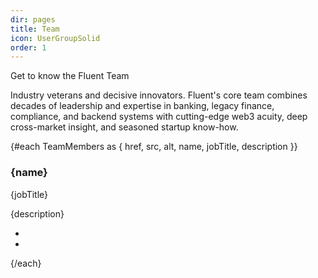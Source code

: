 ```yaml
---
dir: pages
title: Team
icon: UserGroupSolid
order: 1
---
```


<script>
  import { Img, Heading, P } from 'flowbite-svelte'
  import { 
    Section, 
    TeamWrapper, 
    TeamHeader, 
    TeamBody, 
    TeamItem, 
    Github, 
    Twitter
  } from 'flowbite-svelte-blocks';

  import TeamMembers from '$lib/data/TeamMembers';

  let imgClass = `
    w-full 
    grayscale
    hover:grayscale-0
    min-w-lg
    min-h-lg
    object-fill
    rounded-3xl 
  `;

  let divClass = ` 
    justify-center
    content-center
    items-center
    text-center
    bg-neutral
    rounded-lg
    shadow
    sm:flex
    dark:bg-base-100
    dark:border-gray-700
  `;

  let wrapperClass = `
    py-8
    px-4
    mx-auto
    min-w-full
    max-w-full
    lg:py-16
    lg:px-6
  `;
</script>

<Section name="team" class='relative py-6 sm:py-10 min-w-full'>
  <TeamWrapper divClass={wrapperClass}> 
    <TeamHeader>
      <div class="
      w-full 
      my-5 
      py-5
      px-10
      sm:px-5
      md:px-0
      text-3xl 
      xs:text-4xl 
      sm:text-6xl 
      md:text-6xl 
      lg:text-7xl 
      xl:text-8xl 
      font-semibold 
      font-basier 
      leading-[72px]
      text-center" slot="label">
        <span class="mr-0 md:mr-7 text-black">
          Get to know the 
        </span>
        <span class="mr-0 md:mr-7 text-base-50"> 
          Fluent Team
        </span>
      </div>
      <div class="
      my-10
      py-0
      mx-1
      px-1
      lg:my-10 
      lg:py-10 
      lg:mx-60 
      lg:px-10 ">
        <P class="
        font-normal
        items-center
        content-center
        text-center
        justify-center
        text-gray-500
        mb-16
        text-md 
        xs:text-lg  
        sm:text-xl 
        md:text-2xl 
        dark:text-gray-400">
          <span class="text-black font-semibold font-neuehaas">
            Industry veterans and decisive innovators.
          </span>
          Fluent's core team combines decades of leadership 
          and expertise in banking, legacy finance, compliance, 
          and backend systems with cutting-edge web3 acuity, 
          deep cross-market insight, and seasoned startup know-how.
        </P> 
      </div>
    </TeamHeader>
    <div class="grid gap-6 xs:grid-cols-1 sm:grid-cols-2 md:grid-cols-3">
      {#each TeamMembers as { href, src, alt, name, jobTitle, description }}
        <div class="
        bg-white
        rounded-xl
        border
        border-gray-200
        shadow-sm
        dark:bg-gray-800
        dark:border-gray-700">
          <a {href}>
            <div class="
            p-9
            rounded-tl-lg  
            rounded-tr-lg   
            rounded-bl-none
            rounded-br-none">
              <Img {src} {alt} class={imgClass} />
            </div>
          </a>
          <div class="
          font-normal
          items-center
          content-center
          text-center
          justify-center
          px-5 
          pb-5">
            <h3 class="text-xl font-bold tracking-tight text-gray-900 dark:text-white">
              <a {href} class=""> 
                {name}
              </a>
            </h3>
            <span class="text-gray-500">
              {jobTitle} 
            </span>
            <p class="mt-3 mb-4 font-light text-gray-500 dark:text-gray-400">
              {description}
            </p>
            <ul class="
            font-normal
            items-center
            content-center
            text-center
            justify-center
            flex 
            space-x-4 
            sm:mt-0">
              <li>
                <Github href="https://github.com/" />
              </li>
              <li>
                <Twitter href="https://x.com/" />
              </li>
            </ul>
          </div>
        </div>
      {/each}
    </div>
  </TeamWrapper>
</Section>
